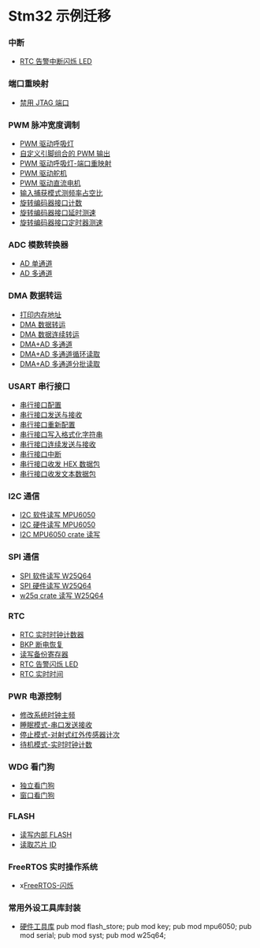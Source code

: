 # Stm32 示例迁移

### 中断

- [RTC 告警中断闪烁 LED](./app/interrupt/rtc_alarm_blinky_irq)

### 端口重映射

- [禁用 JTAG 端口](./app/port_remap/disable_jtag_ports)

### PWM 脉冲宽度调制

- [PWM 驱动呼吸灯](./app/pwm/pwm_led)
- [自定义引脚组合的 PWM 输出](./app/pwm/pwm_custom)
- [PWM 驱动呼吸灯-端口重映射](./app/pwm/pwm_led_remap)
- [PWM 驱动舵机](./app/pwm/pwm_driven_servo)
- [PWM 驱动直流电机](./app/pwm/pwm_driven_motor)
- [输入捕获模式测频率占空比](./app/pwm/pwm_input_capture_freq_duty_cycle)
- [旋转编码器接口计数](./app/pwm/pwm_rotary_encoder_count)
- [旋转编码器接口延时测速](./app/pwm/pwm_rotary_encoder_speed)
- [旋转编码器接口定时器测速](./app/pwm/pwm_rotary_encoder_timer_speed)

### ADC 模数转换器

- [AD 单通道](./app/adc/ad_single_channel)
- [AD 多通道](./app/adc/ad_multichannel)

### DMA 数据转运

- [打印内存地址](./app/dma/print_memory_address)
- [DMA 数据转运](./app/dma/dma_data_transfer)
- [DMA 数据连续转运](./app/dma/dma_data_continuous_transfer)
- [DMA+AD 多通道](./app/dma/scan_dma_and_ad_multichannel)
- [DMA+AD 多通道循环读取](./app/dma/scan_dma_and_ad_multichannel_loop)
- [DMA+AD 多通道分批读取](./app/dma/scan_dma_and_ad_multichannel_peek)

### USART 串行接口

- [串行接口配置](./app/usart/serial_config)
- [串行接口发送与接收](./app/usart/serial_tx_and_rx)
- [串行接口重新配置](./app/usart/serial_reconfigure)
- [串行接口写入格式化字符串](./app/usart/serial_fmt)
- [串行接口连续发送与接收](./app/usart/serial_continuous_tx_and_rx)
- [串行接口中断](./app/usart/serial_interrupt_idle)
- [串行接口收发 HEX 数据包](./app/usart/serial_hex_packet)
- [串行接口收发文本数据包](./app/usart/serial_text_packet)

### I2C 通信

- [I2C 软件读写 MPU6050](./app/i2c/i2c_soft_mpu6050)
- [I2C 硬件读写 MPU6050](./app/i2c/i2c_hard_mpu6050)
- [I2C MPU6050 crate 读写](./app/i2c/i2c_mpu6050_crate)

### SPI 通信

- [SPI 软件读写 W25Q64](./app/spi/spi_soft_w25q64)
- [SPI 硬件读写 W25Q64](./app/spi/spi_hard_w25q64)
- [w25q crate 读写 W25Q64](./app/spi/spi_w25q_crate)

### RTC

- [RTC 实时时钟计数器](./app/rtc/rtc_counter)
- [BKP 断电恢复](./app/rtc/rtc_bkp)
- [读写备份寄存器](./app/rtc/rtc_bkp_dyn_data)
- [RTC 告警闪烁 LED](./app/rtc/rtc_alarm_blinky)
- [RTC 实时时间](./app/rtc/rtc_time)

### PWR 电源控制

- [修改系统时钟主频](./app/pwr/syst_freq)
- [睡眠模式-串口发送接收](./app/pwr/sleep_mode_serial_tx_and_rx)
- [停止模式-对射式红外传感器计次](./app/pwr/stop_mode_infrared_sensor_count)
- [待机模式-实时时钟计数](./app/pwr/standby_mode_rtc_counter)

### WDG 看门狗

- [独立看门狗](./app/wdg/iwdg)
- [窗口看门狗](./app/wdg/wwdg)

### FLASH

- [读写内部 FLASH](./app/flash/internal_flash)
- [读取芯片 ID](./app/flash/read_chip_id)

### FreeRTOS 实时操作系统

- x[FreeRTOS-闪烁](./app/free_rtos/free_rtos_blinky)

### 常用外设工具库封装

- [硬件工具库](./core/hardware)
  pub mod flash_store;
  pub mod key;
  pub mod mpu6050;
  pub mod serial;
  pub mod syst;
  pub mod w25q64;
